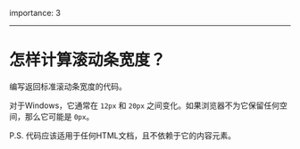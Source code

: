 importance: 3

---

# 怎样计算滚动条宽度？

编写返回标准滚动条宽度的代码。

对于Windows，它通常在 `12px` 和 `20px` 之间变化。如果浏览器不为它保留任何空间，那么它可能是 `0px`。

P.S. 代码应该适用于任何HTML文档，且不依赖于它的内容元素。
